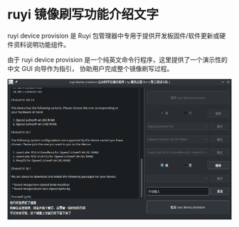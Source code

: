 # ruyi 镜像刷写功能介绍文字

ruyi device provision 是 Ruyi 包管理器中专用于提供开发板固件/软件更新或硬件资料说明功能组件。

由于 ruyi device provision 是一个纯英文命令行程序，这里提供了一个演示性的中文 GUI 向导作为指引，
协助用户完成整个镜像刷写过程。

![](./imgs/ruyi-device-gui.png)
